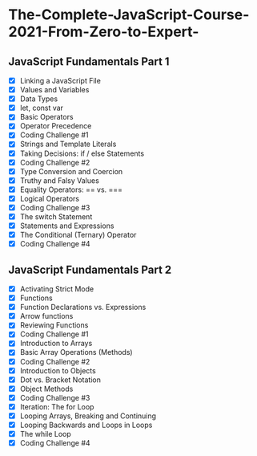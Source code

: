 # The-Complete-JavaScript-Course-2021-From-Zero-to-Expert-

## JavaScript Fundamentals Part 1

- [x] Linking a JavaScript File
- [x] Values and Variables
- [x] Data Types
- [x] let, const var
- [x] Basic Operators
- [x] Operator Precedence
- [x] Coding Challenge #1
- [x] Strings and Template Literals
- [x] Taking Decisions: if / else Statements
- [x] Coding Challenge #2
- [x] Type Conversion and Coercion
- [x] Truthy and Falsy Values
- [x] Equality Operators: == vs. ===
- [x] Logical Operators
- [x] Coding Challenge #3
- [x] The switch Statement
- [x] Statements and Expressions
- [x] The Conditional (Ternary) Operator
- [x] Coding Challenge #4

## JavaScript Fundamentals Part 2

- [x] Activating Strict Mode
- [x] Functions
- [x] Function Declarations vs. Expressions
- [x] Arrow functions
- [x] Reviewing Functions
- [x] Coding Challenge #1
- [x] Introduction to Arrays
- [x] Basic Array Operations (Methods)
- [x] Coding Challenge #2
- [x] Introduction to Objects
- [x] Dot vs. Bracket Notation
- [x] Object Methods
- [x] Coding Challenge #3
- [x] Iteration: The for Loop
- [x] Looping Arrays, Breaking and Continuing
- [x] Looping Backwards and Loops in Loops
- [x] The while Loop
- [x] Coding Challenge #4
